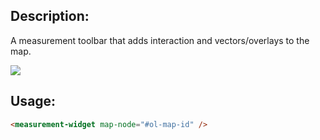 <!--

@module {can.Component} measure-widget <measure-widget />
@parent geocola.components

-->

## Description:

A measurement toolbar that adds interaction and vectors/overlays to the map.

<img src="static/img/measure-widget.png" />

## Usage:

```html
<measurement-widget map-node="#ol-map-id" />
```

